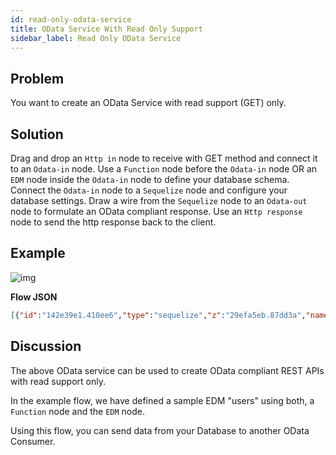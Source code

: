 ```yaml
---
id: read-only-odata-service
title: OData Service With Read Only Support
sidebar_label: Read Only OData Service
---
```


## Problem

You want to create an OData Service with read support (GET) only.

## Solution

Drag and drop an <code class="node">Http in</code> node to receive with GET method and connect it to an <code class="node">Odata-in</code> node.
Use a <code class="node">Function</code> node before the <code class="node">Odata-in</code> node OR an <code class="node">EDM</code> node inside the <code class="node">Odata-in</code> node to define your database schema.
Connect the <code class="node">Odata-in</code> node to a <code class="node">Sequelize</code> node and configure your database settings.
Draw a wire from the <code class="node">Sequelize</code> node to an <code class="node">Odata-out</code> node to formulate an OData compliant response.
Use an <code class="node">Http response</code> node to send the http response back to the client.

## Example

![img](https://igniteresources.blob.core.windows.net/public/docs/static/assets/docs/odata/read-only-odata-service.png)

<b>Flow JSON</b>

~~~json
[{"id":"142e39e1.410ee6","type":"sequelize","z":"29efa5eb.87dd3a","name":"Configure database","usepayload":false,"query":"","database":"","output":true,"outputs":1,"x":310,"y":280,"wires":[["9af76df7.0ace"]]},{"id":"1de72c64.80d9c4","type":"http in","z":"29efa5eb.87dd3a","name":"","url":"/root/*","method":"get","upload":false,"swaggerDoc":"","x":120,"y":180,"wires":[["d3f120a.dec7be"]]},{"id":"d3f120a.dec7be","type":"function","z":"29efa5eb.87dd3a","name":"users EDM","func":"msg.model = {\n    namespace: \"ignite\",\n    entityTypes: {\n        \"users\": {\n            \"id\": {\"type\": \"Edm.Int32\", \"key\": true},\n            \"name\": {\"type\": \"Edm.String\"},            \n            \"username\": {\"type\": \"Edm.String\"}            \n        }\n    },   \n    entitySets: {\n        \"users\": {\n            entityType: \"ignite.users\"\n        }\n    }\n}\nreturn msg;","outputs":1,"noerr":0,"x":310,"y":180,"wires":[["1ae9a04f.eb2fe"]]},{"id":"1cc5b619.1e3a7a","type":"http response","z":"29efa5eb.87dd3a","name":"","statusCode":"","headers":{},"x":750,"y":280,"wires":[]},{"id":"9af76df7.0ace","type":"odata out","z":"29efa5eb.87dd3a","name":"","x":540,"y":280,"wires":[["1cc5b619.1e3a7a"]]},{"id":"1ae9a04f.eb2fe","type":"odata in","z":"29efa5eb.87dd3a","name":"","x":500,"y":180,"wires":[["142e39e1.410ee6"]]}]
~~~

## Discussion

The above OData service can be used to create OData compliant REST APIs with read support only.

In the example flow, we have defined a sample EDM "users" using both, a <code class="node">Function</code> node and the <code class="node">EDM</code> node.

Using this flow, you can send data from your Database to another OData Consumer.